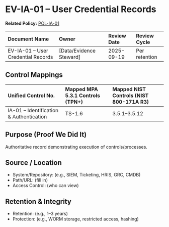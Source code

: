 # EV-IA-01 – User Credential Records

**Related Policy:** [POL-IA-01](../policies/POL-IA-01_*.md)

| Document Name | Owner | Review Date | Review Cycle |
| :---- | :---- | :---- | :---- |
| EV-IA-01 – User Credential Records | [Data/Evidence Steward] | 2025-09-19 | Per retention |

## Control Mappings
| Unified Control No. | Mapped MPA 5.3.1 Controls (TPN+) | Mapped NIST Controls (NIST 800-171A R3) |
| :---- | :---- | :---- |
| IA-01 – Identification & Authentication | TS-1.6 | 3.5.1–3.5.12 |

## Purpose (Proof We Did It)
Authoritative record demonstrating execution of controls/processes.

## Source / Location
- System/Repository: (e.g., SIEM, Ticketing, HRIS, GRC, CMDB)
- Path/URL: (fill in)
- Access Control: (who can view)

## Retention & Integrity
- Retention: (e.g., 1–3 years)
- Protection: (e.g., WORM storage, restricted access, hashing)

